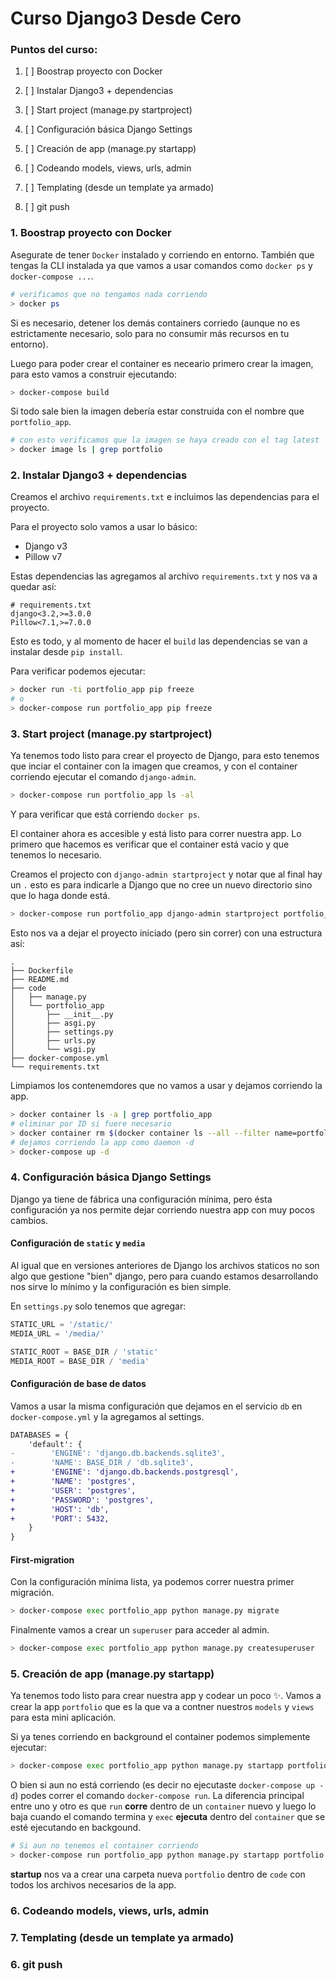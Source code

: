 # Curso Django3 Desde Cero


### Puntos del curso:

1. [ ] Boostrap proyecto con Docker

2. [ ] Instalar Django3 + dependencias

3. [ ] Start project (manage.py startproject)

4. [ ] Configuración básica Django Settings

5. [ ] Creación de app (manage.py startapp)

6. [ ] Codeando models, views, urls, admin

7. [ ] Templating (desde un template ya armado)

8. [ ] git push



### 1. Boostrap proyecto con Docker

Asegurate de tener `Docker` instalado y corriendo en entorno. También que tengas la CLI 
instalada ya que vamos a usar comandos como `docker ps` y `docker-compose ...`.


```bash
# verificamos que no tengamos nada corriendo
> docker ps
```

Si es necesario, detener los demás containers corriedo (aunque no es estrictamente necesario, 
solo para no consumir más recursos en tu entorno).

Luego para poder crear el container es neceario primero crear la imagen, para esto
vamos a construir ejecutando:

```bash
> docker-compose build
```

Si todo sale bien la imagen debería estar construida con el nombre que `portfolio_app`.

```bash
# con esto verificamos que la imagen se haya creado con el tag latest
> docker image ls | grep portfolio
```


### 2. Instalar Django3 + dependencias

Creamos el archivo `requirements.txt` e incluimos las dependencias para el proyecto.

Para el proyecto solo vamos a usar lo básico:

- Django v3
- Pillow v7

Estas dependencias las agregamos al archivo `requirements.txt` y nos va a quedar así:

```
# requirements.txt
django<3.2,>=3.0.0
Pillow<7.1,>=7.0.0
```

Esto es todo, y al momento de hacer el `build` las dependencias se van a instalar desde 
`pip install`.

Para verificar podemos ejecutar:

```bash
> docker run -ti portfolio_app pip freeze
# o
> docker-compose run portfolio_app pip freeze
```


### 3. Start project (manage.py startproject)

Ya tenemos todo listo para crear el proyecto de Django, para esto tenemos que inciar el container con la imagen que creamos, y con el container corriendo ejecutar el comando `django-admin`.

```bash
> docker-compose run portfolio_app ls -al
``` 

Y para verificar que está corriendo `docker ps`.

El container ahora es accesible y está listo para correr nuestra app. Lo primero que hacemos es
verificar que el container está vacio y que tenemos lo necesario.

Creamos el projecto con `django-admin startproject` y notar que al final hay un `.` esto es para 
indicarle a Django que no cree un nuevo directorio sino que lo haga donde está.


```bash
> docker-compose run portfolio_app django-admin startproject portfolio_app .
```

Esto nos va a dejar el proyecto iniciado (pero sin correr) con una estructura así:

```
.
├── Dockerfile
├── README.md
├── code
│   ├── manage.py
│   └── portfolio_app
│       ├── __init__.py
│       ├── asgi.py
│       ├── settings.py
│       ├── urls.py
│       └── wsgi.py
├── docker-compose.yml
└── requirements.txt
```

Limpiamos los contenemdores que no vamos a usar y dejamos corriendo la app.

```bash
> docker container ls -a | grep portfolio_app
# eliminar por ID si fuere necesario
> docker container rm $(docker container ls --all --filter name=portfolio_app --filter status=exited -q)
# dejamos corriendo la app como daemon -d
> docker-compose up -d
```


### 4. Configuración básica Django Settings

Django ya tiene de fábrica una configuración mínima, pero ésta configuración ya nos
permite dejar corriendo nuestra app con muy pocos cambios. 


#### Configuración de `static` y `media`

Al igual que en versiones anteriores de Django los archivos staticos no son algo que
gestione "bien" django, pero para cuando estamos desarrollando nos sirve lo mínimo y 
la configuración es bien simple.

En `settings.py` solo tenemos que agregar:


```python
STATIC_URL = '/static/'
MEDIA_URL = '/media/'

STATIC_ROOT = BASE_DIR / 'static'
MEDIA_ROOT = BASE_DIR / 'media'
```


#### Configuración de base de datos

Vamos a usar la misma configuración que dejamos en el servicio `db` en `docker-compose.yml`
y la agregamos al settings.

```diff
DATABASES = {
    'default': {
-        'ENGINE': 'django.db.backends.sqlite3',
-        'NAME': BASE_DIR / 'db.sqlite3',
+        'ENGINE': 'django.db.backends.postgresql',
+        'NAME': 'postgres',
+        'USER': 'postgres',
+        'PASSWORD': 'postgres',
+        'HOST': 'db',
+        'PORT': 5432,
    }
}
```


#### First-migration

Con la configuración mínima lista, ya podemos correr nuestra primer migración.

```bash
> docker-compose exec portfolio_app python manage.py migrate
```

Finalmente vamos a crear un `superuser` para acceder al admin.

```bash
> docker-compose exec portfolio_app python manage.py createsuperuser
```


### 5. Creación de app (manage.py startapp)

Ya tenemos todo listo para crear nuestra app y codear un poco ✨.
Vamos a crear la app `portfolio` que es la que va a contner nuestros `models` y `views`
para esta mini aplicación.

Si ya tenes corriendo en background el container podemos simplemente ejecutar:

```bash
> docker-compose exec portfolio_app python manage.py startapp portfolio
```

O bien si aun no está corriendo (es decir no ejecutaste `docker-compose up -d`) podes
correr el comando `docker-compose run`. La diferencia principal entre uno y otro es que
`run` __corre__  dentro de un `container` nuevo y luego lo baja cuando el comando termina 
y `exec` __ejecuta__ dentro del `container` que se esté ejecutando en backgound.


```bash
# Si aun no tenemos el container corriendo
> docker-compose run portfolio_app python manage.py startapp portfolio
```

**startup** nos va a crear una carpeta nueva `portfolio` dentro de `code` con todos los 
archivos necesarios de la app.


### 6. Codeando models, views, urls, admin

### 7. Templating (desde un template ya armado)

### 6. git push
